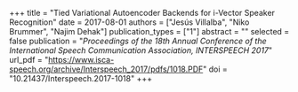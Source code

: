 +++
title = "Tied Variational Autoencoder Backends for i-Vector Speaker Recognition"
date = 2017-08-01
authors = ["Jesús Villalba", "Niko Brummer", "Najim Dehak"]
publication_types = ["1"]
abstract = ""
selected = false
publication = "*Proceedings of the 18th Annual Conference of the International Speech Communication Association, INTERSPEECH 2017*"
url_pdf = "https://www.isca-speech.org/archive/Interspeech_2017/pdfs/1018.PDF"
doi = "10.21437/Interspeech.2017-1018"
+++

